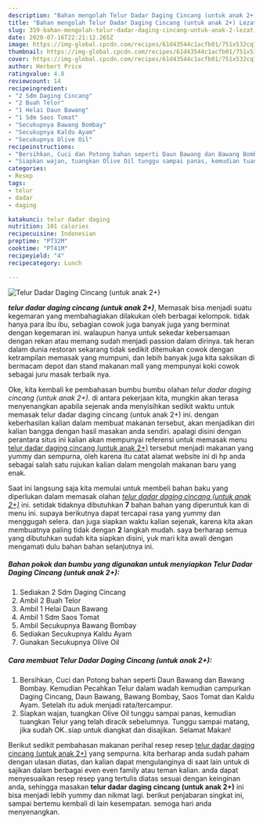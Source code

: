 ```yaml
---
description: "Bahan mengolah Telur Dadar Daging Cincang (untuk anak 2+) Lezat"
title: "Bahan mengolah Telur Dadar Daging Cincang (untuk anak 2+) Lezat"
slug: 359-bahan-mengolah-telur-dadar-daging-cincang-untuk-anak-2-lezat
date: 2020-07-16T22:21:12.265Z
image: https://img-global.cpcdn.com/recipes/61d43544c1acfb01/751x532cq70/telur-dadar-daging-cincang-untuk-anak-2-foto-resep-utama.jpg
thumbnail: https://img-global.cpcdn.com/recipes/61d43544c1acfb01/751x532cq70/telur-dadar-daging-cincang-untuk-anak-2-foto-resep-utama.jpg
cover: https://img-global.cpcdn.com/recipes/61d43544c1acfb01/751x532cq70/telur-dadar-daging-cincang-untuk-anak-2-foto-resep-utama.jpg
author: Herbert Price
ratingvalue: 4.8
reviewcount: 14
recipeingredient:
- "2 Sdm Daging Cincang"
- "2 Buah Telor"
- "1 Helai Daun Bawang"
- "1 Sdm Saos Tomat"
- "Secukupnya Bawang Bombay"
- "Secukupnya Kaldu Ayam"
- "Secukupnya Olive Oil"
recipeinstructions:
- "Bersihkan, Cuci dan Potong bahan seperti Daun Bawang dan Bawang Bombay. Kemudian Pecahkan Telur dalam wadah kemudian campurkan Daging Cincang, Daun Bawang, Bawang Bombay, Saos Tomat dan Kaldu Ayam. Setelah itu aduk menjadi rata/tercampur."
- "Siapkan wajan, tuangkan Olive Oil tunggu sampai panas, kemudian tuangkan Telur yang telah diracik sebelumnya. Tunggu sampai matang, jika sudah OK..siap untuk diangkat dan disajikan. Selamat Makan!"
categories:
- Resep
tags:
- telur
- dadar
- daging

katakunci: telur dadar daging 
nutrition: 101 calories
recipecuisine: Indonesian
preptime: "PT32M"
cooktime: "PT41M"
recipeyield: "4"
recipecategory: Lunch

---
```



![Telur Dadar Daging Cincang (untuk anak 2+)](https://img-global.cpcdn.com/recipes/61d43544c1acfb01/751x532cq70/telur-dadar-daging-cincang-untuk-anak-2-foto-resep-utama.jpg)

<b><i>telur dadar daging cincang (untuk anak 2+)</i></b>, Memasak bisa menjadi suatu kegemaran yang membahagiakan dilakukan oleh berbagai kelompok. tidak hanya para ibu ibu, sebagian cowok juga banyak juga yang berminat dengan kegemaran ini. walaupun hanya untuk sekedar kebersamaan dengan rekan atau memang sudah menjadi passion dalam dirinya. tak heran dalam dunia restoran sekarang tidak sedikit ditemukan cowok dengan ketrampilan memasak yang mumpuni, dan lebih banyak juga kita saksikan di bermacam depot dan stand makanan mall yang mempunyai koki cowok sebagai juru masak terbaik nya.



Oke, kita kembali ke pembahasan bumbu bumbu olahan <i>telur dadar daging cincang (untuk anak 2+)</i>. di antara pekerjaan kita, mungkin akan terasa menyenangkan apabila sejenak anda menyisihkan sedikit waktu untuk memasak telur dadar daging cincang (untuk anak 2+) ini. dengan keberhasilan kalian dalam membuat makanan tersebut, akan menjadikan diri kalian bangga dengan hasil masakan anda sendiri. apalagi disini dengan perantara situs ini kalian akan mempunyai referensi untuk memasak menu <u>telur dadar daging cincang (untuk anak 2+)</u> tersebut menjadi makanan yang yummy dan sempurna, oleh karena itu catat alamat website ini di hp anda sebagai salah satu rujukan kalian dalam mengolah makanan baru yang enak.


Saat ini langsung saja kita memulai untuk membeli bahan baku yang diperlukan dalam memasak olahan <u><i>telur dadar daging cincang (untuk anak 2+)</i></u> ini. setidak tidaknya dibutuhkan <b>7</b> bahan bahan yang diperuntuk kan di menu ini. supaya berikutnya dapat tercapai rasa yang yummy dan menggugah selera. dan juga siapkan waktu kalian sejenak, karena kita akan membuatnya paling tidak dengan <b>2</b> langkah mudah. saya berharap semua yang dibutuhkan sudah kita siapkan disini, yuk mari kita awali dengan mengamati dulu bahan bahan selanjutnya ini.

<!--inarticleads1-->

##### Bahan pokok dan bumbu yang digunakan untuk menyiapkan Telur Dadar Daging Cincang (untuk anak 2+):

1. Sediakan 2 Sdm Daging Cincang
1. Ambil 2 Buah Telor
1. Ambil 1 Helai Daun Bawang
1. Ambil 1 Sdm Saos Tomat
1. Ambil Secukupnya Bawang Bombay
1. Sediakan Secukupnya Kaldu Ayam
1. Gunakan Secukupnya Olive Oil




<!--inarticleads2-->

##### Cara membuat Telur Dadar Daging Cincang (untuk anak 2+):

1. Bersihkan, Cuci dan Potong bahan seperti Daun Bawang dan Bawang Bombay. Kemudian Pecahkan Telur dalam wadah kemudian campurkan Daging Cincang, Daun Bawang, Bawang Bombay, Saos Tomat dan Kaldu Ayam. Setelah itu aduk menjadi rata/tercampur.
1. Siapkan wajan, tuangkan Olive Oil tunggu sampai panas, kemudian tuangkan Telur yang telah diracik sebelumnya. Tunggu sampai matang, jika sudah OK..siap untuk diangkat dan disajikan. Selamat Makan!




Berikut sedikit pembahasan makanan perihal resep resep <u>telur dadar daging cincang (untuk anak 2+)</u> yang sempurna. kita berharap anda sudah paham dengan ulasan diatas, dan kalian dapat mengulanginya di saat lain untuk di sajikan dalam berbagai even even family atau teman kalian. anda dapat menyesuaikan resep resep yang tertulis diatas sesuai dengan keinginan anda, sehingga masakan <b>telur dadar daging cincang (untuk anak 2+)</b> ini bisa menjadi lebih yummy dan nikmat lagi. berikut penjabaran singkat ini, sampai bertemu kembali di lain kesempatan. semoga hari anda menyenangkan.
